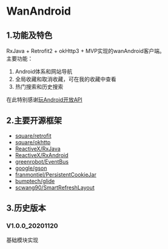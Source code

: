 # WanAndroid 

## 1.功能及特色
RxJava + Retrofit2 + okHttp3 + MVP实现的wanAndroid客户端。<br>
主要功能：<br>
1. Android体系和网站导航<br>
2. 全局收藏和取消收藏，可在我的收藏中查看<br>
3. 热门搜索和历史搜索

在此特别感谢[玩Android开放API](https://www.wanandroid.com/blog/show/2)

## 2.主要开源框架
- [square/retrofit](https://github.com/square/retrofit)
- [square/okhttp](https://github.com/square/okhttp)
- [ReactiveX/RxJava](https://github.com/ReactiveX/RxJava/)  
- [ReactiveX/RxAndroid](https://github.com/ReactiveX/RxAndroid)
- [greenrobot/EventBus](https://github.com/greenrobot/EventBus)
- [google/gson](https://github.com/google/gson)
- [franmontiel/PersistentCookieJar](https://github.com/franmontiel/PersistentCookieJar)
- [bumptech/glide](https://github.com/bumptech/glide)
- [scwang90/SmartRefreshLayout](https://github.com/scwang90/SmartRefreshLayout)

         
## 3.历史版本
### V1.0.0_20201120 
基础模块实现
